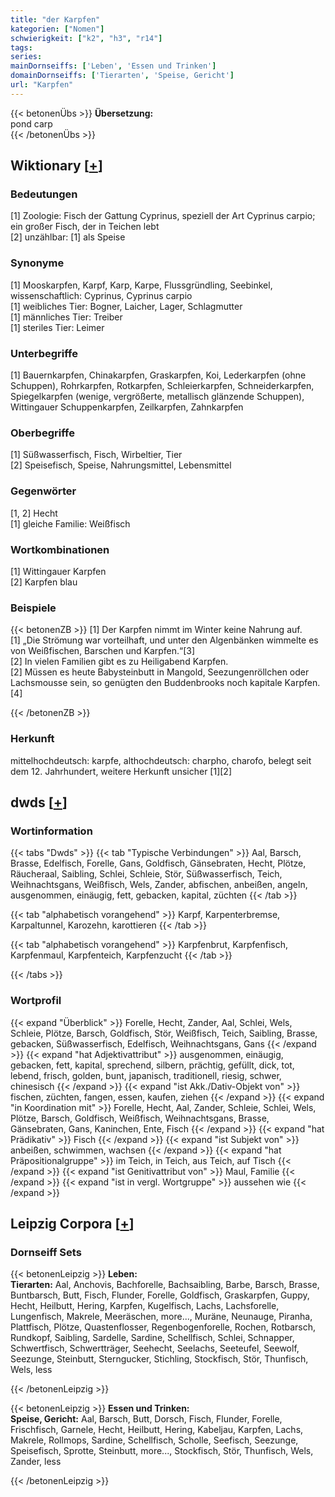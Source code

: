 ```yaml
---
title: "der Karpfen"
kategorien: ["Nomen"]
schwierigkeit: ["k2", "h3", "r14"]
tags:
series:
mainDornseiffs: ['Leben', 'Essen und Trinken']
domainDornseiffs: ['Tierarten', 'Speise, Gericht']
url: "Karpfen"
---
```


{{< betonenÜbs >}}
**Übersetzung:**  
pond carp  
{{< /betonenÜbs >}}

## Wiktionary [[+](https://de.wiktionary.org/wiki/Karpfen)]

### Bedeutungen
[1] Zoologie: Fisch der Gattung Cyprinus, speziell der Art Cyprinus carpio; ein großer Fisch, der in Teichen lebt  
[2] unzählbar: [1] als Speise  

### Synonyme
[1] Mooskarpfen, Karpf, Karp, Karpe, Flussgründling, Seebinkel, wissenschaftlich: Cyprinus, Cyprinus carpio  
[1] weibliches Tier: Bogner, Laicher, Lager, Schlagmutter  
[1] männliches Tier: Treiber  
[1] steriles Tier: Leimer  

### Unterbegriffe
[1] Bauernkarpfen, Chinakarpfen, Graskarpfen, Koi, Lederkarpfen (ohne Schuppen), Rohrkarpfen, Rotkarpfen, Schleierkarpfen, Schneiderkarpfen, Spiegelkarpfen (wenige, vergrößerte, metallisch glänzende Schuppen), Wittingauer Schuppenkarpfen, Zeilkarpfen, Zahnkarpfen  

### Oberbegriffe
[1] Süßwasserfisch, Fisch, Wirbeltier, Tier  
[2] Speisefisch, Speise, Nahrungsmittel, Lebensmittel  

### Gegenwörter
[1, 2] Hecht  
[1] gleiche Familie: Weißfisch  

### Wortkombinationen
[1] Wittingauer Karpfen  
[2] Karpfen blau  

### Beispiele
{{< betonenZB >}}
[1] Der Karpfen nimmt im Winter keine Nahrung auf.  
[1] „Die Strömung war vorteilhaft, und unter den Algenbänken wimmelte es von Weißfischen, Barschen und Karpfen.“[3]  
[2] In vielen Familien gibt es zu Heiligabend Karpfen.  
[2] Müssen es heute Babysteinbutt in Mangold, Seezungenröllchen oder Lachsmousse sein, so genügten den Buddenbrooks noch kapitale Karpfen. [4]  

{{< /betonenZB >}}
### Herkunft
mittelhochdeutsch: karpfe, althochdeutsch: charpho, charofo, belegt seit dem 12. Jahrhundert, weitere Herkunft unsicher [1][2]  



## dwds [[+](https://www.dwds.de/wb/Karpfen)]

### Wortinformation
{{< tabs "Dwds" >}}
{{< tab "Typische Verbindungen" >}}
Aal, Barsch, Brasse, Edelfisch, Forelle, Gans, Goldfisch, Gänsebraten, Hecht, Plötze, Räucheraal, Saibling, Schlei, Schleie, Stör, Süßwasserfisch, Teich, Weihnachtsgans, Weißfisch, Wels, Zander, abfischen, anbeißen, angeln, ausgenommen, einäugig, fett, gebacken, kapital, züchten
{{< /tab >}}

{{< tab "alphabetisch vorangehend" >}}
Karpf, Karpenterbremse, Karpaltunnel, Karozehn, karottieren
{{< /tab >}}

{{< tab "alphabetisch vorangehend" >}}
Karpfenbrut, Karpfenfisch, Karpfenmaul, Karpfenteich, Karpfenzucht
{{< /tab >}}

{{< /tabs >}}

### Wortprofil
{{< expand "Überblick" >}} Forelle, Hecht, Zander, Aal, Schlei, Wels, Schleie, Plötze, Barsch, Goldfisch, Stör, Weißfisch, Teich, Saibling, Brasse, gebacken, Süßwasserfisch, Edelfisch, Weihnachtsgans, Gans {{< /expand >}}
{{< expand "hat Adjektivattribut" >}} ausgenommen, einäugig, gebacken, fett, kapital, sprechend, silbern, prächtig, gefüllt, dick, tot, lebend, frisch, golden, bunt, japanisch, traditionell, riesig, schwer, chinesisch {{< /expand >}}
{{< expand "ist Akk./Dativ-Objekt von" >}} fischen, züchten, fangen, essen, kaufen, ziehen {{< /expand >}}
{{< expand "in Koordination mit" >}} Forelle, Hecht, Aal, Zander, Schleie, Schlei, Wels, Plötze, Barsch, Goldfisch, Weißfisch, Weihnachtsgans, Brasse, Gänsebraten, Gans, Kaninchen, Ente, Fisch {{< /expand >}}
{{< expand "hat Prädikativ" >}} Fisch {{< /expand >}}
{{< expand "ist Subjekt von" >}} anbeißen, schwimmen, wachsen {{< /expand >}}
{{< expand "hat Präpositionalgruppe" >}} im Teich, in Teich, aus Teich, auf Tisch {{< /expand >}}
{{< expand "ist Genitivattribut von" >}} Maul, Familie {{< /expand >}}
{{< expand "ist in vergl. Wortgruppe" >}} aussehen wie {{< /expand >}}

## Leipzig Corpora [[+](https://corpora.uni-leipzig.de/en/res?word=Karpfen&corpusId=deu_newscrawl-public_2018)]

### Dornseiff Sets
{{< betonenLeipzig >}}
**Leben:**  
**Tierarten:** Aal, Anchovis, Bachforelle, Bachsaibling, Barbe, Barsch, Brasse, Buntbarsch, Butt, Fisch, Flunder, Forelle, Goldfisch, Graskarpfen, Guppy, Hecht, Heilbutt, Hering, Karpfen, Kugelfisch, Lachs, Lachsforelle, Lungenfisch, Makrele, Meeräschen, more..., Muräne, Neunauge, Piranha, Plattfisch, Plötze, Quastenflosser, Regenbogenforelle, Rochen, Rotbarsch, Rundkopf, Saibling, Sardelle, Sardine, Schellfisch, Schlei, Schnapper, Schwertfisch, Schwertträger, Seehecht, Seelachs, Seeteufel, Seewolf, Seezunge, Steinbutt, Sterngucker, Stichling, Stockfisch, Stör, Thunfisch, Wels, less  

{{< /betonenLeipzig >}}


{{< betonenLeipzig >}}
**Essen und Trinken:**  
**Speise, Gericht:** Aal, Barsch, Butt, Dorsch, Fisch, Flunder, Forelle, Frischfisch, Garnele, Hecht, Heilbutt, Hering, Kabeljau, Karpfen, Lachs, Makrele, Rollmops, Sardine, Schellfisch, Scholle, Seefisch, Seezunge, Speisefisch, Sprotte, Steinbutt, more..., Stockfisch, Stör, Thunfisch, Wels, Zander, less  

{{< /betonenLeipzig >}}
